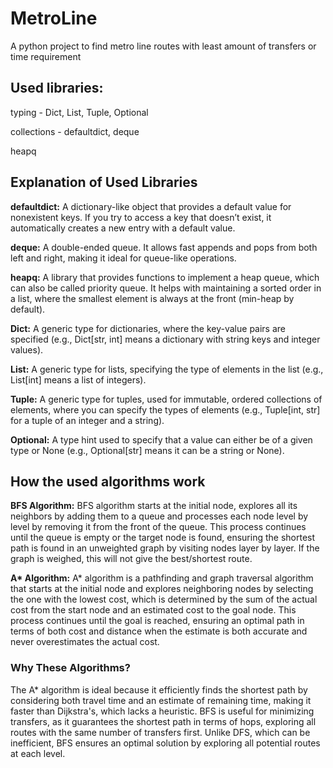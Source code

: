 # MetroLine
A python project to find metro line routes with least amount of transfers or time requirement

## Used libraries:

typing - Dict, List, Tuple, Optional

collections - defaultdict, deque

heapq

## Explanation of Used Libraries

**defaultdict:** A dictionary-like object that provides a default value for nonexistent keys. If you try to access a key that doesn’t exist, it automatically creates a new entry with a default value.

**deque:** A double-ended queue. It allows fast appends and pops from both left and right, making it ideal for queue-like operations.

**heapq:** A library that provides functions to implement a heap queue, which can also be called priority queue. It helps with maintaining a sorted order in a list, where the smallest element is always at the front (min-heap by default).

**Dict:** A generic type for dictionaries, where the key-value pairs are specified (e.g., Dict[str, int] means a dictionary with string keys and integer values).

**List:** A generic type for lists, specifying the type of elements in the list (e.g., List[int] means a list of integers).

**Tuple:** A generic type for tuples, used for immutable, ordered collections of elements, where you can specify the types of elements (e.g., Tuple[int, str] for a tuple of an integer and a string).

**Optional:** A type hint used to specify that a value can either be of a given type or None (e.g., Optional[str] means it can be a string or None).

## How the used algorithms work

**BFS Algorithm:** BFS algorithm starts at the initial node, explores all its neighbors by adding them to a queue and processes each node level by level by removing it from the front of the queue. This process continues until the queue is empty or the target node is found, ensuring the shortest path is found in an unweighted graph by visiting nodes layer by layer. If the graph is weighed, this will not give the best/shortest route.

**A\* Algorithm:** A* algorithm is a pathfinding and graph traversal algorithm that starts at the initial node and explores neighboring nodes by selecting the one with the lowest cost, which is determined by the sum of the actual cost from the start node and an estimated cost to the goal node. This process continues until the goal is reached, ensuring an optimal path in terms of both cost and distance when the estimate is both accurate and never overestimates the actual cost.

### Why These Algorithms?

The A* algorithm is ideal because it efficiently finds the shortest path by considering both travel time and an estimate of remaining time, making it faster than Dijkstra's, which lacks a heuristic. BFS is useful for minimizing transfers, as it guarantees the shortest path in terms of hops, exploring all routes with the same number of transfers first. Unlike DFS, which can be inefficient, BFS ensures an optimal solution by exploring all potential routes at each level.

